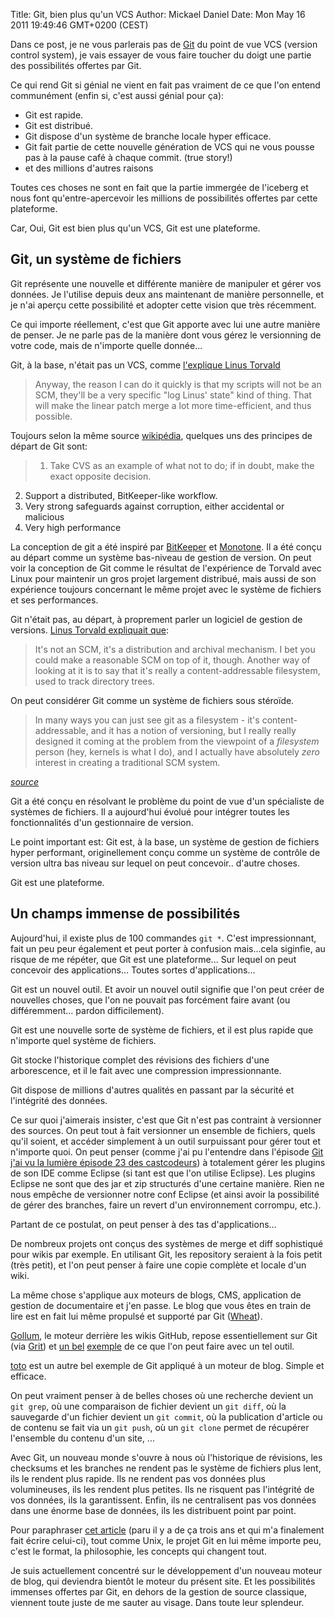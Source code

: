 Title: Git, bien plus qu'un VCS
Author: Mickael Daniel
Date: Mon May 16 2011 19:49:46 GMT+0200 (CEST)

Dans ce post, je ne vous parlerais pas de [Git](http://git-scm.com/) du point de vue VCS (version control system), je vais essayer de vous faire toucher du doigt une partie des possibilités offertes par Git.

Ce qui rend Git si génial ne vient en fait pas vraiment de ce que l'on entend communément (enfin si, c'est aussi génial pour ça):

* Git est rapide.
* Git est distribué.
* Git dispose d'un système de branche locale hyper efficace.
* Git fait partie de cette nouvelle génération de VCS qui ne vous pousse pas à la pause café à chaque commit. (true story!)
* et des millions d'autres raisons

Toutes ces choses ne sont en fait que la partie immergée de l'iceberg et nous font qu'entre-apercevoir les millions de possibilités offertes par cette plateforme.

Car, Oui, Git est bien plus qu'un VCS, Git est une plateforme.

## Git, un système de fichiers

Git représente une nouvelle et différente manière de manipuler et gérer vos données. Je l'utilise depuis deux ans maintenant de manière personnelle, et je n'ai aperçu cette possibilité et adopter cette vision que très récemment.

Ce qui importe réellement, c'est que Git apporte avec lui une autre manière de penser. Je ne parle pas de la manière dont vous gérez le versionning de votre code, mais de n'importe quelle donnée...

Git, à la base, n'était pas un VCS, comme [l'explique Linus Torvald](http://bit.ly/4UN1j)

> Anyway, the reason I can do it quickly is that my scripts will not be an SCM, they'll be a very specific "log Linus' state" kind of thing. That will make the linear patch merge a lot more time-efficient, and thus possible.

Toujours selon la même source [wikipédia](http://bit.ly/4UN1j), quelques uns des principes de départ de Git sont:

> 1. Take CVS as an example of what not to do; if in doubt, make the exact opposite decision.
2. Support a distributed, BitKeeper-like workflow.
3. Very strong safeguards against corruption, either accidental or malicious
4. Very high performance


La conception de git a été inspiré par [BitKeeper](http://www.bitkeeper.com/) et [Monotone](http://www.monotone.ca/main.php). Il a été conçu au départ comme un système bas-niveau de gestion de version. On peut voir la conception de Git comme le résultat de l'expérience de Torvald avec Linux pour maintenir un gros projet largement distribué, mais aussi de son expérience toujours concernant le même projet avec le système de fichiers et ses performances.

Git n'était pas, au départ, à proprement parler un logiciel de gestion de versions. [Linus Torvald expliquait que](http://marc.info/?l=linux-kernel&m=111293537202443): 

> It's not an SCM, it's a distribution and archival mechanism. I bet you could make a reasonable SCM on top of it, though. Another way of looking at it is to say that it's really a content-addressable filesystem, used to track directory trees.

On peut considérer Git comme un système de fichiers sous stéroïde. 
  
> In many ways you can just see git as a filesystem - it's content-addressable, and it has a notion of versioning, but I really really designed it coming at the problem from the viewpoint of a _filesystem_ person (hey, kernels is what I do), and I actually have absolutely _zero_ interest in creating a traditional SCM system.

_[source](http://marc.info/?l=linux-kernel&m=111314792424707)_

Git a été conçu en résolvant le problème du point de vue d'un spécialiste de systèmes de fichiers. Il a aujourd'hui évolué pour intégrer toutes les fonctionnalités d'un gestionnaire de version.

Le point important est: Git est, à la base, un système de gestion de fichiers hyper performant, originellement conçu comme un système de contrôle de version ultra bas niveau sur lequel on peut concevoir.. d'autre choses.

Git est une plateforme.

## Un champs immense de possibilités

Aujourd'hui, il existe plus de 100 commandes `git *`. C'est impressionnant, fait un peu peur également et peut porter à confusion mais...cela siginfie, au risque de me répéter, que Git est une plateforme... Sur lequel on peut concevoir des applications... Toutes sortes d'applications... 

Git est un nouvel outil. Et avoir un nouvel outil signifie que l'on peut créer de nouvelles choses, que l'on ne pouvait pas forcément faire avant (ou différemment... pardon difficilement).

Git est une nouvelle sorte de système de fichiers, et il est plus rapide que n'importe quel système de fichiers.

Git stocke l'historique complet des révisions des fichiers d'une arborescence, et il le fait avec une compression impressionnante.

Git dispose de millions d'autres qualités en passant par la sécurité et l'intégrité des données.

Ce sur quoi j'aimerais insister, c'est que Git n'est pas contraint à versionner des sources. On peut tout à fait versionner un ensemble de fichiers, quels qu'il soient, et accéder simplement à un outil surpuissant pour gérer tout et n'importe quoi. On peut penser (comme j'ai pu l'entendre dans l'épisode [Git j'ai vu la lumière épisode 23 des castcodeurs](http://lescastcodeurs.com/2010/05/les-cast-codeurs-podcast-episode-23-interview%C2%A0dvcs-et-git-jai-vu-la-lumiere-avec%C2%A0david-gageot-dalgodeal/)) à totalement gérer les plugins de son IDE comme Eclipse (si tant est que l'on utilise Eclipse). Les plugins Eclipse ne sont que des jar et zip structurés d'une certaine manière. Rien ne nous empêche de versionner notre conf Eclipse (et ainsi avoir la possibilité de gérer des branches, faire un revert d'un environnement corrompu, etc.).

Partant de ce postulat, on peut penser à des tas d'applications...

De nombreux projets ont conçus des systèmes de merge et diff sophistiqué pour wikis par exemple. En utilisant Git, les repository seraient à la fois petit (très petit), et l'on peut penser à faire une copie complète et locale d'un wiki.

La même chose s'applique aux moteurs de blogs, CMS, application de gestion de documentaire et j'en passe. Le blog que vous êtes en train de lire est en fait lui même propulsé et supporté par Git ([Wheat](https://github.com/creationix/wheat)).

[Gollum](https://github.com/github/gollum), le moteur derrière les wikis GitHub, repose essentiellement sur Git (via [Grit](https://github.com/mojombo/grit)) et [un bel](https://github.com/blog/699-making-github-more-open-git-backed-wikis) [exemple](https://github.com/blog/774-git-powered-wikis-improved) de ce que l'on peut faire avec un tel outil.

[toto](http://cloudhead.io/toto) est un autre bel exemple de Git appliqué à un moteur de blog. Simple et efficace.

On peut vraiment penser à de belles choses où une recherche devient un `git grep`, où une comparaison de fichier devient un `git diff`, où la sauvegarde d'un fichier devient un `git commit`, où la publication d'article ou de contenu se fait via un `git push`, où un `git clone` permet de récupérer l'ensemble du contenu d'un site, ...

Avec Git, un nouveau monde s'ouvre à nous où l'historique de révisions, les checksums et les branches ne rendent pas le système de fichiers plus lent, ils le rendent plus rapide. Ils ne rendent pas vos données plus volumineuses, ils les rendent plus petites. Ils ne risquent pas l'intégrité de vos données, ils la garantissent. Enfin, ils ne centralisent pas vos données dans une énorme base de données, ils les distribuent point par point.

Pour paraphraser [cet article](http://apenwarr.ca/log/?m=200801#31) (paru il y a de ça trois ans et qui m'a finalement fait écrire celui-ci), tout comme Unix, le projet Git en lui même importe peu, c'est le format, la philosophie, les concepts qui changent tout.

Je suis actuellement concentré sur le développement d'un nouveau moteur de blog, qui deviendra bientôt le moteur du présent site. Et les possibilités immenses offertes par Git, en dehors de la gestion de source classique, viennent toute juste de me sauter au visage. Dans toute leur splendeur.